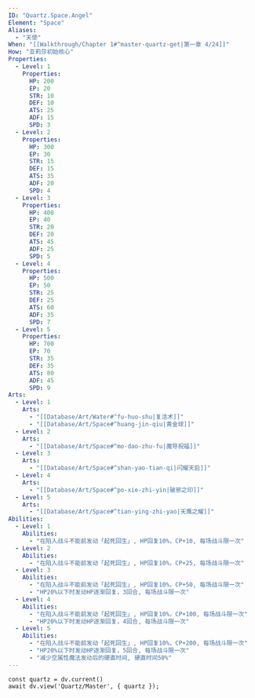 ```yaml
---
ID: "Quartz.Space.Angel"
Element: "Space"
Aliases:
  - "天使"
When: "[[Walkthrough/Chapter 1#^master-quartz-get|第一章 4/24]]"
How: "亚莉莎初始核心"
Properties:
  - Level: 1
    Properties:
      HP: 200
      EP: 20
      STR: 10
      DEF: 10
      ATS: 25
      ADF: 15
      SPD: 3
  - Level: 2
    Properties:
      HP: 300
      EP: 30
      STR: 15
      DEF: 15
      ATS: 35
      ADF: 20
      SPD: 4
  - Level: 3
    Properties:
      HP: 400
      EP: 40
      STR: 20
      DEF: 20
      ATS: 45
      ADF: 25
      SPD: 5
  - Level: 4
    Properties:
      HP: 500
      EP: 50
      STR: 25
      DEF: 25
      ATS: 60
      ADF: 35
      SPD: 7
  - Level: 5
    Properties:
      HP: 700
      EP: 70
      STR: 35
      DEF: 35
      ATS: 80
      ADF: 45
      SPD: 9
Arts:
  - Level: 1
    Arts: 
      - "[[Database/Art/Water#^fu-huo-shu|复活术]]"
      - "[[Database/Art/Space#^huang-jin-qiu|黄金球]]"
  - Level: 2
    Arts:
      - "[[Database/Art/Space#^mo-dao-zhu-fu|魔导祝福]]"
  - Level: 3
    Arts:
      - "[[Database/Art/Space#^shan-yao-tian-qi|闪耀天启]]"
  - Level: 4
    Arts:
      - "[[Database/Art/Space#^po-xie-zhi-yin|破邪之印]]"
  - Level: 5
    Arts:
      - "[[Database/Art/Space#^tian-ying-zhi-yao|天鹰之耀]]"
Abilities:
  - Level: 1
    Abilities:
      - "在陷入战斗不能前发动「起死回生」, HP回复10%，CP+10, 每场战斗限一次"
  - Level: 2
    Abilities:
      - "在陷入战斗不能前发动「起死回生」, HP回复10%，CP+25, 每场战斗限一次"
  - Level: 3
    Abilities:
      - "在陷入战斗不能前发动「起死回生」, HP回复10%，CP+50, 每场战斗限一次"
      - "HP20%以下时发动HP逐渐回复，3回合, 每场战斗限一次"
  - Level: 4
    Abilities:
      - "在陷入战斗不能前发动「起死回生」, HP回复10%，CP+100, 每场战斗限一次"
      - "HP20%以下时发动HP逐渐回复，4回合, 每场战斗限一次"
  - Level: 5
    Abilities:
      - "在陷入战斗不能前发动「起死回生」, HP回复10%，CP+200, 每场战斗限一次"
      - "HP20%以下时发动HP逐渐回复，5回合, 每场战斗限一次"
      - "减少空属性魔法发动后的硬直时间, 硬直时间50%"
---
```

```dataviewjs
const quartz = dv.current()
await dv.view('Quartz/Master', { quartz });
```
